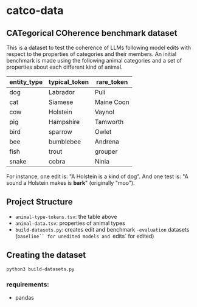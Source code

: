 # catco-data

## CATegorical COherence benchmark dataset

This is a dataset to test the coherence of LLMs following model edits with respect to the properties of categories and their members. An initial benchmark is made using the following animal categories and a set of properties about each different kind of animal.

| entity_type | typical_token | rare_token |
|-------------|---------------|------------|
| dog         | Labrador      | Puli       |
| cat         | Siamese       | Maine Coon |
| cow         | Holstein      | Vaynol     |
| pig         | Hampshire     | Tamworth   |
| bird        | sparrow       | Owlet      |
| bee         | bumblebee     | Andrena    |
| fish        | trout         | grouper    |
| snake       | cobra         | Ninia      |


For instance, one edit is: "A Holstein is a kind of dog". And one test is: "A sound a Holstein makes is __bark__" (originally "moo").

## Project Structure

- `animal-type-tokens.tsv`: the table above
- `animal-data.tsv`: properties of animal types
- `build-datasets.py`: creates edit and benchmark `-evaluation` datasets (`baseline`` for unedited models and `edits` for edited)

## Creating the dataset

```
python3 build-datasets.py
```

### requirements:

- pandas